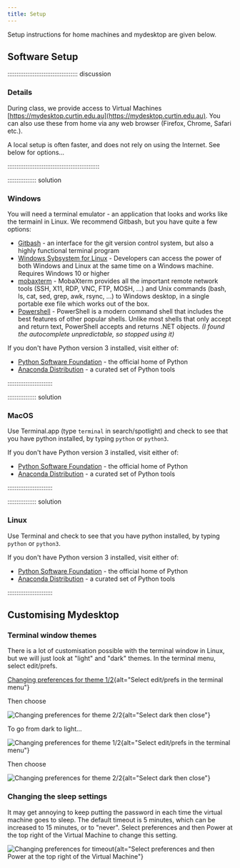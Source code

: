 ```yaml
---
title: Setup
---
```


Setup instructions for home machines and mydesktop are given below.

## Software Setup

::::::::::::::::::::::::::::::::::::::: discussion

### Details

During class, we provide access to Virtual Machines [https://mydesktop.curtin.edu.au](https://mydesktop.curtin.edu.au). 
You can also use these from home via any web browser (Firefox, Chrome, Safari etc.).

A local setup is often faster, and does not rely on using the Internet. See below for options...

:::::::::::::::::::::::::::::::::::::::::::::::::::

:::::::::::::::: solution

### Windows

You will need a terminal emulator - an application that looks and works like the termainl in Linux. We recommend Gitbash, but you have quite a few options:

- [Gitbash](https://gitforwindows.org/) - an interface for the git version control system, but also a highly functional terminal program
- [Windows Sybsystem for Linux](https://learn.microsoft.com/en-us/windows/wsl/install) - Developers can access the power of both Windows and Linux at the same time on a Windows machine. Requires Windows 10 or higher
- [mobaxterm](https://mobaxterm.mobatek.net/) - MobaXterm provides all the important remote network tools (SSH, X11, RDP, VNC, FTP, MOSH, ...) and Unix commands (bash, ls, cat, sed, grep, awk, rsync, ...) to Windows desktop, in a single portable exe file which works out of the box.
- [Powershell](https://learn.microsoft.com/en-us/powershell/scripting/overview?view=powershell-7.3) - PowerShell is a modern command shell that includes the best features of other popular shells. Unlike most shells that only accept and return text, PowerShell accepts and returns .NET objects. *(I found the autocomplete unpredictable, so stopped using it)*

If you don't have Python version 3 installed, visit either of:

- [Python Software Foundation](https://www.python.org/) - the official home of Python
- [Anaconda Distribution](https://www.anaconda.com/products/distribution) - a curated set of Python tools

:::::::::::::::::::::::::

:::::::::::::::: solution

### MacOS

Use Terminal.app (type ```terminal``` in search/spotlight) and check to see that you have python installed, by typing ```python``` or ```python3```.

If you don't have Python version 3 installed, visit either of:

- [Python Software Foundation](https://www.python.org/) - the official home of Python
- [Anaconda Distribution](https://www.anaconda.com/products/distribution) - a curated set of Python tools

:::::::::::::::::::::::::


:::::::::::::::: solution

### Linux

Use Terminal and check to see that you have python installed, by typing ```python``` or ```python3```.

If you don't have Python version 3 installed, visit either of:

- [Python Software Foundation](https://www.python.org/) - the official home of Python
- [Anaconda Distribution](https://www.anaconda.com/products/distribution) - a curated set of Python tools

:::::::::::::::::::::::::

## Customising Mydesktop

### Terminal window themes

There is a lot of customisation possible with the terminal window in Linux, but we will just look at "light" and "dark" themes. In the terminal menu, select edit/prefs.

[Changing preferences for theme 1/2](/fig/P01pref.jpg){alt="Select edit/prefs in the terminal menu"}

Then choose 

![Changing preferences for theme 2/2](/fig/P01theme.jpg){alt="Select dark then close"}

To go from dark to light...

![Changing preferences for theme 1/2](/fig/P01pref_d.jpg){alt="Select edit/prefs in the terminal menu"}

Then choose 

![Changing preferences for theme 2/2](/fig/P01theme_d.jpg){alt="Select dark then close"}

### Changing the sleep settings

It may get annoying to keep putting the password in each time the virtual machine goes to sleep. The default timeout is 5 minutes, which can be increased to 15 minutes, or to "never". Select preferences and then Power at the top right of the Virtual Machine to change this setting.

![Changing preferences for timeout](/fig/P01timeout.jpg){alt="Select preferences and then Power at the top right of the Virtual Machine"}


